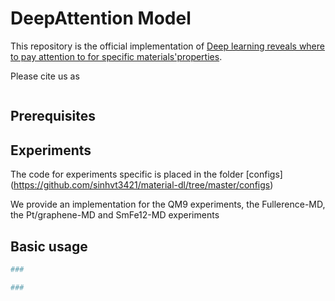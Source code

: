 # DeepAttention Model

This repository is the official implementation of [Deep learning reveals where to pay attention to for specific materials'properties](https://). 

Please cite us as
```

```


## Prerequisites


## Experiments

The code for experiments specific is placed in the folder [configs] (https://github.com/sinhvt3421/material-dl/tree/master/configs)

We provide an implementation for the QM9 experiments, the Fullerence-MD, the Pt/graphene-MD and SmFe12-MD experiments


## Basic usage

```python
###

###
